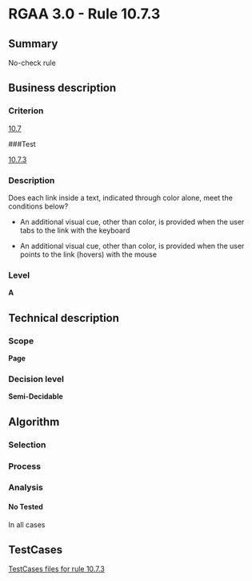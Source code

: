 # RGAA 3.0 -  Rule 10.7.3

## Summary

No-check rule

## Business description

### Criterion

[10.7](http://disic.github.io/rgaa_referentiel_en/RGAA3.0_Criteria_English_version_v1.html#crit-10-7)

###Test

[10.7.3](http://disic.github.io/rgaa_referentiel_en/RGAA3.0_Criteria_English_version_v1.html#test-10-7-3)

### Description
Does each link inside a
    text, indicated through color alone, meet the conditions
    below?
    <ul><li>An additional visual cue, other than color, is
   provided when the user tabs to the link with the
   keyboard</li>
  <li>An additional visual cue, other than color, is
   provided when the user points to the link (hovers)
   with the mouse</li>
    </ul> 


### Level

**A**

## Technical description

### Scope

**Page**

### Decision level

**Semi-Decidable**

## Algorithm

### Selection

### Process

### Analysis

#### No Tested 

In all cases




##  TestCases 

[TestCases files for rule 10.7.3](https://github.com/Asqatasun/Asqatasun/tree/master/rules/rules-rgaa3.0/src/test/resources/testcases/rgaa30/Rgaa30Rule100703/) 


